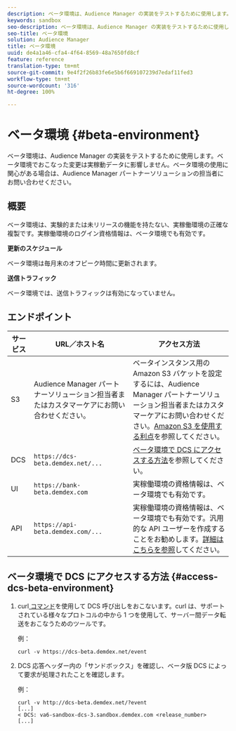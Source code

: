 ```yaml
---
description: ベータ環境は、Audience Manager の実装をテストするために使用します。ベータ環境でおこなった変更は実稼動データに影響しません。ベータ環境の使用に関心がある場合は、Audience Manager パートナーソリューションの担当者にお問い合わせください。
keywords: sandbox
seo-description: ベータ環境は、Audience Manager の実装をテストするために使用します。ベータ環境でおこなった変更は実稼動データに影響しません。ベータ環境の使用に関心がある場合は、Audience Manager パートナーソリューションの担当者にお問い合わせください。
seo-title: ベータ環境
solution: Audience Manager
title: ベータ環境
uuid: de4a1a46-cfa4-4f64-8569-48a7650fd8cf
feature: reference
translation-type: tm+mt
source-git-commit: 9e4f2f26b83fe6e5b6f669107239d7edaf11fed3
workflow-type: tm+mt
source-wordcount: '316'
ht-degree: 100%

---
```



# ベータ環境 {#beta-environment}

ベータ環境は、Audience Manager の実装をテストするために使用します。ベータ環境でおこなった変更は実稼動データに影響しません。ベータ環境の使用に関心がある場合は、Audience Manager パートナーソリューションの担当者にお問い合わせください。

## 概要

ベータ環境は、実験的または未リリースの機能を持たない、実稼働環境の正確な複製です。実稼働環境のログイン資格情報は、ベータ環境でも有効です。

**更新のスケジュール**

ベータ環境は毎月末のオフピーク時間に更新されます。

**送信トラフィック**

ベータ環境では、送信トラフィックは有効になっていません。

<!-- 

Added re: AAM-30826.

 -->

## エンドポイント



| サービス | URL／ホスト名 | アクセス方法 |
|--- |--- | --- |
| S3 | Audience Manager パートナーソリューション担当者またはカスタマーケアにお問い合わせください。 | ベータインスタンス用の Amazon S3 バケットを設定するには、Audience Manager パートナーソリューション担当者またはカスタマーケアにお問い合わせください。[Amazon S3 を使用する利点](../reference/amazon-s3.md)を参照してください。 |
| DCS | `https://dcs-beta.demdex.net/...` | [ベータ環境で DCS にアクセスする方法](../reference/beta-environment.md#access-dcs-beta-environment)を参照してください。 |
| UI | `https://bank-beta.demdex.com` | 実稼働環境の資格情報は、ベータ環境でも有効です。 |
| API | `https://api-beta.demdex.com/...` | 実稼働環境の資格情報は、ベータ環境でも有効です。汎用的な API ユーザーを作成することをお勧めします。[詳細はこちらを参照](../api/rest-api-main/aam-api-getting-started.md#requirements)してください。 |

## ベータ環境で DCS にアクセスする方法 {#access-dcs-beta-environment}

1. curl[ コマンド](https://curl.haxx.se/docs/manpage.html)を使用して DCS 呼び出しをおこないます。curl は、サポートされている様々なプロトコルの中から 1 つを使用して、サーバー間データ転送をおこなうためのツールです。

   例：

   `curl -v https://dcs-beta.demdex.net/event`

1. DCS 応答ヘッダー内の「サンドボックス」を確認し、ベータ版 DCS によって要求が処理されたことを確認します。

   例：

   ```
   curl -v http://dcs-beta.demdex.net/?event
   [...]
   < DCS: va6-sandbox-dcs-3.sandbox.demdex.com <release_number>
   [...]
   ```

<!--

1. Determine the load balancer's endpoint IP addresses.

   Run the `dig`  [command](https://en.wikipedia.org/wiki/Dig_(command)) to determine the IP address of the nearest load balancer. The `dig` command queries the Domain Name System and returns the name and IP addresses of the [!DNL Audience Manager] [!UICONTROL Data Collection Servers (DCS)].

   ```
   dig dcs-beta.demdex.net
   ...
   dcs-sandbox-1754093861.us-east-1.elb.amazonaws.com. 60 IN A 52.87.15.51
   dcs-sandbox-1754093861.us-east-1.elb.amazonaws.com. 60 IN A 50.16.150.8
   dcs-sandbox-1754093861.us-east-1.elb.amazonaws.com. 60 IN A 52.2.228.100
   ```

2. Using one of the addresses in the above table, add a static DNS entry in the [!DNL /etc/hosts] file.

   On Windows, modify [!DNL c:\WINDOWS\system32\drivers\etc\hosts].

   For example:

   [!DNL 52.87.15.51 *`samplepartner`*.demdex.net]

   >[!NOTE]
   >
   >The addresses change occasionally, so you must keep your [!DNL /etc/hosts] file up to date.

   Additionally, if you need to set up ID synchronization, you must add a similar entry for [!DNL dpm.demdex.net.]

   [!DNL 52.87.15.51 dpm.demdex.net]. 

3. Make a DCS call, using the `curl` [command](https://curl.haxx.se/docs/manpage.html). Curl is a tool to transfer data from or to a server, using one of many supported protocols.

   For example:

   [!DNL https://<domain>/event?product=camera] 

4. Verify that your request was served by the beta DCS by looking for "sandbox" in the DCS response header.

   For example:

   ```
   curl -v https://dcs-beta.demdex.net/?event
   [...]
   < DCS: va6-sandbox-dcs-3.sandbox.demdex.com <release_number>
   [...]
   ```

   -->